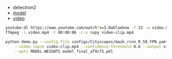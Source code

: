 - detectron2
- [model](https://dl.fbaipublicfiles.com/detectron2/Cityscapes/mask_rcnn_R_50_FPN/142423278/model_final_af9cf5.pkl)
- [video](https://www.youtube.com/watch?v=3-DwOlaekow)


```sh
youtube-dl https://www.youtube.com/watch?v=3-DwOlaekow -f 22 -o video.mp4
ffmpeg -i video.mp4 -t 00:00:06 -c:v copy video-clip.mp4

python demo.py --config-file configs/Cityscapes/mask_rcnn_R_50_FPN.yaml \
    --video-input video-clip.mp4 --confidence-threshold 0.6 --output video-output.mkv \
    --opts MODEL.WEIGHTS model_final_af9cf5.pkl
```
